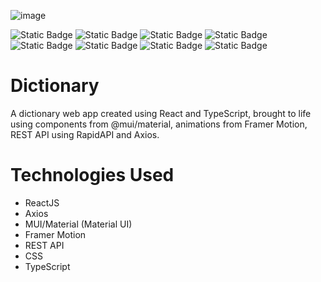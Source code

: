 ![image](https://github.com/user-attachments/assets/def71518-3f0f-4e5d-9b74-1554f2f72907)

![Static Badge](https://img.shields.io/badge/React-js-blue)
![Static Badge](https://img.shields.io/badge/Node-js-lime)
![Static Badge](https://img.shields.io/badge/TypeScript-blue)
![Static Badge](https://img.shields.io/badge/CSS-brown)
![Static Badge](https://img.shields.io/badge/Framer-Motion-orange)
![Static Badge](https://img.shields.io/badge/MUI-Material-blue)
![Static Badge](https://img.shields.io/badge/REST-API-purple)
![Static Badge](https://img.shields.io/badge/Axios-purple)


# Dictionary
A dictionary web app created using React and TypeScript, brought to life using components from @mui/material, animations from Framer Motion, REST API using RapidAPI and Axios.

# Technologies Used
- ReactJS
- Axios
- MUI/Material (Material UI)
- Framer Motion
- REST API
- CSS
- TypeScript

